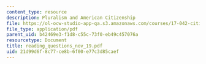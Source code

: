 ```yaml
---
content_type: resource
description: Pluralism and American Citizenship
file: https://ol-ocw-studio-app-qa.s3.amazonaws.com/courses/17-042-citizenship-and-pluralism-fall-2003/21d99d6f8c77ce8b6f00e77c3d85caef_reading_questions_nov_19.pdf
file_type: application/pdf
parent_uid: b42469e3-f1d8-c55c-73f0-eb49c457076a
resourcetype: Document
title: reading_questions_nov_19.pdf
uid: 21d99d6f-8c77-ce8b-6f00-e77c3d85caef
---
```

